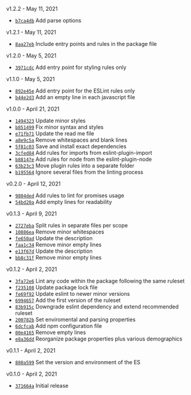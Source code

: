 v1.2.2 - May 11, 2021

  * [`b7ca4db`](https://github.com/tzeikob/eslint-config-aargh/commit/b7ca4dbad5d0a31865ed7648602a637aaf2189cd) Add parse options

v1.2.1 - May 11, 2021

  * [`8aa27eb`](https://github.com/tzeikob/eslint-config-aargh/commit/8aa27eb1c81f87494f6ca89d6a65dee670fc2a67) Include entry points and rules in the package file

v1.2.0 - May 5, 2021

  * [`3971cdc`](https://github.com/tzeikob/eslint-config-aargh/commit/3971cdc07b461bd733f3d612c45e5df8b1fa42d2) Add entry point for styling rules only

v1.1.0 - May 5, 2021

  * [`892e45e`](https://github.com/tzeikob/eslint-config-aargh/commit/892e45e4efd8640c3325a52a4dfa864596afb442) Add entry point for the ESLint rules only
  * [`b44e2d3`](https://github.com/tzeikob/eslint-config-aargh/commit/b44e2d3782ca330f8dfce4f9bf6d8d229c96411c) Add an empty line in each javascript file

v1.0.0 - April 21, 2021

  * [`1494323`](https://github.com/tzeikob/eslint-config-aargh/commit/1494323b15099afd888241abed203adab32d7c02) Update minor styles
  * [`b851499`](https://github.com/tzeikob/eslint-config-aargh/commit/b85149970ec415c3da0617059ccf0dc96f35b14e) Fix minor syntax and styles
  * [`e71fb71`](https://github.com/tzeikob/eslint-config-aargh/commit/e71fb71ed7efb64b9be9ef0fb32cabd77c9d2459) Update the read me file
  * [`a8e9c5a`](https://github.com/tzeikob/eslint-config-aargh/commit/a8e9c5a4d1cde106976d4cd7c4b3a183fae8f98e) Remove whitespaces and blank lines
  * [`5f81c03`](https://github.com/tzeikob/eslint-config-aargh/commit/5f81c03cf5fadb07399d450fcc9588c1424d353c) Save and install exact dependencies
  * [`3cfed84`](https://github.com/tzeikob/eslint-config-aargh/commit/3cfed844dfaee2b23a3d2bd4b62fa096f6d4e7c4) Add rules for imports from eslint-plugin-import
  * [`b88147e`](https://github.com/tzeikob/eslint-config-aargh/commit/b88147e3762cedc9d9cb93c9b83a3486db918771) Add rules for node from the eslint-plugin-node
  * [`63b23c3`](https://github.com/tzeikob/eslint-config-aargh/commit/63b23c38f07174afe13950a808e1810cbd09a6e7) Move plugin rules into a separate folder
  * [`b195564`](https://github.com/tzeikob/eslint-config-aargh/commit/b19556469ca04cd0ddca622ef09b5406dbe42e6d) Ignore several files from the linting process

v0.2.0 - April 12, 2021

  * [`9804ded`](https://github.com/tzeikob/eslint-config-aargh/commit/9804ded88032f099f923d39825bb50a231fba17a) Add rules to lint for promises usage
  * [`54bd20a`](https://github.com/tzeikob/eslint-config-aargh/commit/54bd20af3786e48873f7613dd49d36427f41d25a) Add empty lines for readability

v0.1.3 - April 9, 2021

  * [`2727eba`](https://github.com/tzeikob/eslint-config-aargh/commit/2727eba46594d9423dd8e5de5ce3d107851b7d5d) Split rules in separate files per scope
  * [`10886ea`](https://github.com/tzeikob/eslint-config-aargh/commit/10886ea423a91c949741f53021d87204831f14cd) Remove minor whitespaces
  * [`fe650ad`](https://github.com/tzeikob/eslint-config-aargh/commit/fe650ad18474326d6748a1fb857714ea44d50400) Update the description
  * [`faa1c34`](https://github.com/tzeikob/eslint-config-aargh/commit/faa1c345bcf5497097a684c4254cae44a4b507d9) Remove minor empty lines
  * [`e13f67d`](https://github.com/tzeikob/eslint-config-aargh/commit/e13f67d09e487dd04c5ee5cd1a76ecc95b5cd4ec) Update the description
  * [`bb8c31f`](https://github.com/tzeikob/eslint-config-aargh/commit/bb8c31f49e58d709952e44d0b9e67e2e6327f44a) Remove minor empty lines

v0.1.2 - April 2, 2021

  * [`3fa72e6`](https://github.com/tzeikob/eslint-config-aargh/commit/3fa72e6649400730bf7d72a67d596ecf6edb5a9c) Lint any code within the package following the same ruleset
  * [`f235108`](https://github.com/tzeikob/eslint-config-aargh/commit/f23510851649c4edfbff336a29b05372619a9928) Update package lock file
  * [`fe69f92`](https://github.com/tzeikob/eslint-config-aargh/commit/fe69f9221efdb2aca87e1d408f0b731270d5d0c6) Update eslint to newer minor versions
  * [`6994657`](https://github.com/tzeikob/eslint-config-aargh/commit/69946574fcdb742c00d75cba43b4b8fdaacd7ca9) Add the first version of the ruleset
  * [`83b915c`](https://github.com/tzeikob/eslint-config-aargh/commit/83b915c05a09d7d7aedb8e80a44dfa8da75850eb) Downgrade eslint dependency and extend recommended ruleset
  * [`200782b`](https://github.com/tzeikob/eslint-config-aargh/commit/200782b6fe1c398e386bfbd2fea466df7a82e55c) Set enviromental and parsing properties
  * [`6dcfcab`](https://github.com/tzeikob/eslint-config-aargh/commit/6dcfcab812b3f04af666ddb1c125fd8b87041e33) Add npm configuration file
  * [`00e4165`](https://github.com/tzeikob/eslint-config-aargh/commit/00e41655e23e191af68ec299fff18490c85ad009) Remove empty lines
  * [`e8a36dd`](https://github.com/tzeikob/eslint-config-aargh/commit/e8a36dd38c9cb6f3c05a472ba332c3fdfd23fb0d) Reorganize package properties plus various demographics

v0.1.1 - April 2, 2021

  * [`880a599`](https://github.com/tzeikob/eslint-config-aargh/commit/880a59996d08e5635bb5e508679a145f2a5bbac8) Set the version and environment of the ES

v0.1.0 - April 2, 2021

  * [`371664a`](https://github.com/tzeikob/eslint-config-aargh/commit/371664a6dafebccf9129bcbeae378435658ef2c1) Initial release
